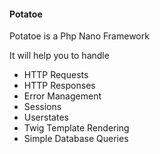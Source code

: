 #### Potatoe

Potatoe is a Php Nano Framework

It will help you to handle

* HTTP Requests
* HTTP Responses
* Error Management
* Sessions
* Userstates
* Twig Template Rendering 
* Simple Database Queries


